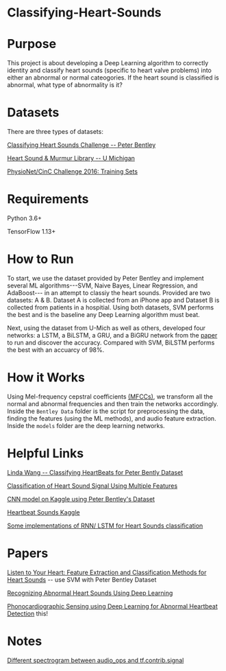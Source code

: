 # Classifying-Heart-Sounds

# Purpose
This project is about developing a Deep Learning algorithm to correctly identity and classify heart sounds (specific to heart valve problems) into either an abnormal or normal cateogories. If the heart sound is classified is abnormal, what type of abnormality is it?

# Datasets

There are three types of datasets:

[Classifying Heart Sounds Challenge -- Peter Bentley](http://www.peterjbentley.com/heartchallenge/)

[Heart Sound & Murmur Library -- U Michigan](http://www.med.umich.edu/lrc/psb_open/html/repo/primer_heartsound/primer_heartsound.html)

[PhysioNet/CinC Challenge 2016: Training Sets](https://physionet.org/pn3/challenge/2016/)

# Requirements

Python 3.6+

TensorFlow 1.13+


# How to Run

To start, we use the dataset provided by Peter Bentley and implement several ML algorithms---SVM, Naive Bayes, Linear Regression, and AdaBoost--- in an attempt to classiy the heart sounds. Provided are two datasets: A & B. Dataset A is collected from an iPhone app and Dataset B is collected from patients in a hospitial. Using both datasets, SVM performs the best and is the baseline any Deep Learning algorithm must beat.

Next, using the dataset from U-Mich as well as others, developed four networks: a LSTM, a BiLSTM, a GRU, and a BiGRU network from the [paper](https://arxiv.org/pdf/1801.08322.pdf) to run and discover the accuracy. Compared with SVM, BiLSTM performs the best with an accuarcy of 98%.

# How it Works

Using Mel-frequency cepstral coefficients [(MFCCs)](https://en.wikipedia.org/wiki/Mel-frequency_cepstrum), we transform all the normal and abnormal frequencies and then train the networks accordingly. Inside
the ``Bentley Data`` folder is the script for preprocessing the data, finding the features (using the ML methods), and audio feature extraction. Inside the ``models`` folder are the deep learning networks. 

# Helpful Links

[Linda Wang -- Classifying HeartBeats for Peter Bently Dataset](https://github.com/lindawangg/Classifying-Heartbeats)

[Classification of Heart Sound Signal Using Multiple Features](https://github.com/yaseen21khan/Classification-of-Heart-Sound-Signal-Using-Multiple-Features-)

[CNN model on Kaggle using Peter Bentley's Dataset](https://www.kaggle.com/kinguistics/heartbeat-sounds#set_b.csv)

[Heartbeat Sounds Kaggle](https://www.kaggle.com/kinguistics/heartbeat-sounds)

[Some implementations of RNN/ LSTM for Heart Sounds classification](https://github.com/vinayakumarr/Kalasalingam)



# Papers

[Listen to Your Heart: Feature Extraction and Classification Methods for Heart Sounds](https://lindawangg.github.io/projects/classifying-heartbeats.pdf) -- use SVM with Peter Bentley Dataset

[Recognizing Abnormal Heart Sounds Using Deep Learning](http://ceur-ws.org/Vol-1891/paper2.pdf)

[Phonocardiographic Sensing using Deep Learning for Abnormal Heartbeat Detection](https://arxiv.org/pdf/1801.08322.pdf) this!


# Notes
[Different spectrogram between audio_ops and tf.contrib.signal](https://stackoverflow.com/questions/53196156/different-spectrogram-between-audio-ops-and-tf-contrib-signal)
